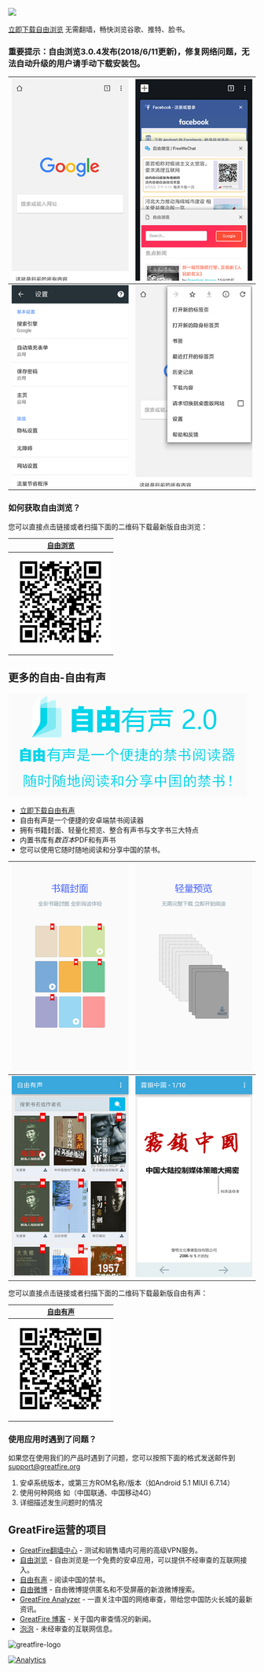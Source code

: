 <a name="a" href="https://github.com/greatfire/x/raw/master/FreeBrowser.apk"><img src="https://github.com/greatfire/gifs/blob/master/freebrowser-1549686286.gif?raw=true"></a>

[立即下载自由浏览](https://github.com/greatfire/x/raw/master/FreeBrowser.apk) 无需翻墙，畅快浏览谷歌、推特、脸书。

### 重要提示：自由浏览3.0.4发布(2018/6/11更新)，修复网络问题，无法自动升级的用户请手动下载安装包。

|![主页](https://github.com/greatfire/xx/raw/master/%E4%B8%BB%E9%A1%B5.png)|![标签](https://github.com/greatfire/xx/raw/master/%E6%A0%87%E7%AD%BE.png)|
| --- | --- |
|![设置](https://github.com/greatfire/xx/raw/master/%E8%AE%BE%E7%BD%AE.png)|![菜单](https://github.com/greatfire/xx/raw/master/%E8%8F%9C%E5%8D%95.png)|



### 如何获取自由浏览？

您可以直接点击链接或者扫描下面的二维码下载最新版自由浏览：

| [自由浏览](https://github.com/greatfire/x/raw/master/FreeBrowser.apk) | 
| --- |
| [![自由浏览](https://github.com/greatfire/xx/raw/master/FreeBrowser.apk.png)](https://github.com/greatfire/x/raw/master/FreeBrowser.apk)  |

## 更多的自由-自由有声

[![自由有声](https://github.com/greatfire/xx/raw/master/fbs2.png)](https://github.com/greatfire/x/raw/master/FreeBooks.apk)

* [立即下载自由有声](https://github.com/greatfire/x/raw/master/FreeBooks.apk) 
* 自由有声是一个便捷的安卓端禁书阅读器
* 拥有书籍封面、轻量化预览、整合有声书与文字书三大特点
* 内置书库有*数百本*PDF和有声书
* 您可以使用它随时随地阅读和分享中国的禁书。

|![1](https://github.com/greatfire/xx/raw/master/11.png)|![2](https://github.com/greatfire/xx/raw/master/22.png)|
| --- | --- |
|![封面](https://github.com/greatfire/xx/raw/master/%E5%B0%81%E9%9D%A2.png)|![阅读](https://github.com/greatfire/xx/raw/master/%E9%98%85%E8%AF%BB.png)|

您可以直接点击链接或者扫描下面的二维码下载最新版自由有声：

| [自由有声](https://github.com/greatfire/x/raw/master/FreeBooks.apk) |
| --- |
| [![自由有声](https://github.com/greatfire/xx/raw/master/FreeBooks.apk.png)](https://github.com/greatfire/x/raw/master/FreeBooks.apk) |

### 使用应用时遇到了问题？

如果您在使用我们的产品时遇到了问题，您可以按照下面的格式发送邮件到<support@greatfire.org>

1. 安卓系统版本，或第三方ROM名称/版本（如Android 5.1 MIUI 6.7.14）
2. 使用何种网络 如（中国联通、中国移动4G）
3. 详细描述发生问题时的情况

## GreatFire运营的项目
* [GreatFire翻墙中心](https://cc.greatfire.org/) - 测试和销售墙内可用的高级VPN服务。
* [自由浏览](https://freebrowser.org/) - 自由浏览是一个免费的安卓应用，可以提供不经审查的互联网接入。
* [自由有声](https://play.google.com/store/apps/details?id=org.greatfire.freebook) - 阅读中国的禁书。
* [自由微博](https://freeweibo.com/) - 自由微博提供匿名和不受屏蔽的新浪微博搜索。
* [GreatFire Analyzer](https://zh.greatfire.org/analyzer) - 一直关注中国的网络审查，带给您中国防火长城的最新资讯。
* [GreatFire 博客](https://zh.greatfire.org/news/blog) - 关于国内审查情况的新闻。
* [泡泡](https://pao-pao.net/) - 未经审查的互联网信息。

![greatfire-logo](https://github.com/greatfire/x/raw/master/greatfire-logo.png)

[![Analytics](https://ga-beacon.appspot.com/UA-26222920-39/wiki)](https://github.com/igrigorik/ga-beacon)

